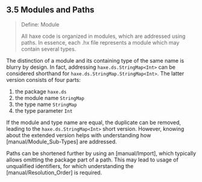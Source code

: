 ## 3.5 Modules and Paths

> Define: Module
>
> All haxe code is organized in modules, which are addressed using paths. In essence, each .hx file represents a module which may contain several types.


The distinction of a module and its containing type of the same name is blurry by design. In fact, addressing `haxe.ds.StringMap<Int>` can be considered shorthand for `haxe.ds.StringMap.StringMap<Int>`. The latter version consists of four parts:



1. the package `haxe.ds`
2. the module name `StringMap`
3. the type name `StringMap`
4. the type parameter `Int`


If the module and type name are equal, the duplicate can be removed, leading to the `haxe.ds.StringMap<Int>` short version. However, knowing about the extended version helps with understanding how [manual/Module_Sub-Types] are addressed.

Paths can be shortened further by using an [manual/Import], which typically allows omitting the package part of a path. This may lead to usage of unqualified identifiers, for which understanding the [manual/Resolution_Order] is required.
